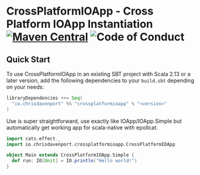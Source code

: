 # CrossPlatformIOApp - Cross Platform IOApp Instantiation [![Maven Central](https://maven-badges.herokuapp.com/maven-central/io.chrisdavenport/CrossPlatformIOApp_2.13/badge.svg)](https://maven-badges.herokuapp.com/maven-central/io.chrisdavenport/CrossPlatformIOApp_2.13) ![Code of Conduct](https://img.shields.io/badge/Code%20of%20Conduct-Scala-blue.svg)

## Quick Start

To use CrossPlatformIOApp in an existing SBT project with Scala 2.13 or a later version, add the following dependencies to your
`build.sbt` depending on your needs:

```scala
libraryDependencies ++= Seq(
  "io.chrisdavenport" %% "crossplatformioapp" % "<version>"
)
```

Use is super straightforward, use exactly like IOApp/IOApp.Simple but automatically get working app for scala-native with epollcat.

```scala
import cats.effect._
import io.chrisdavenport.crossplatformioapp.CrossPlatformIOApp

object Main extends CrossPlatformIOApp.Simple {
  def run: IO[Unit] = IO.println("Hello world!")
}
```